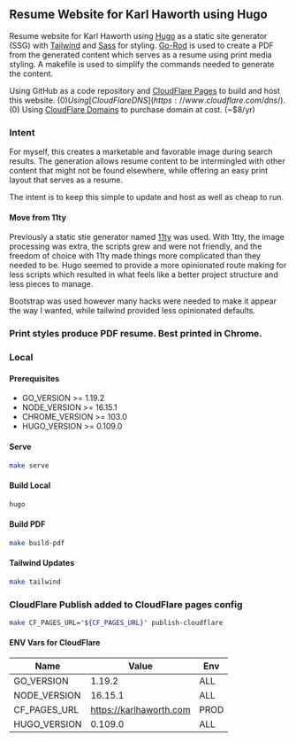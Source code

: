 ## Resume Website for Karl Haworth using Hugo

Resume website for Karl Haworth using [Hugo](http://gohugo.io) as a static site generator (SSG) with [Tailwind](http://tailwindcss.com) and [Sass](https://sass-lang.com) for styling. [Go-Rod](http://go-rod.github.io) is used to create a PDF from the generated content which serves as a resume using print media styling. A makefile is used to simplify the commands needed to generate the content.

Using GitHub as a code repository and [CloudFlare Pages](https://pages.cloudflare.com) to build and host this website. ($0)
Using [CloudFlare DNS](https://www.cloudflare.com/dns/). ($0)
Using [CloudFlare Domains](https://www.cloudflare.com/products/registrar/) to purchase domain at cost. (~$8/yr)

### Intent

For myself, this creates a marketable and favorable image during search results. The generation allows resume content to be intermingled with other content that might not be found elsewhere, while offering an easy print layout that serves as a resume.

The intent is to keep this simple to update and host as well as cheap to run.

#### Move from 11ty

Previously a static stie generator named [11ty](https://www.11ty.dev) was used. With 1tty, the image processing was extra, the scripts grew and were not friendly, and the freedom of choice with 11ty made things more complicated than they needed to be. Hugo seemed to provide a more opinionated route making for less scripts which resulted in what feels like a better project structure and less pieces to manage.

Bootstrap was used however many hacks were needed to make it appear the way I wanted, while tailwind provided less opinionated defaults.

### Print styles produce PDF resume. Best printed in Chrome.

### Local

#### Prerequisites

- GO_VERSION >= 1.19.2
- NODE_VERSION >= 16.15.1
- CHROME_VERSION >= 103.0
- HUGO_VERSION >= 0.109.0

#### Serve

```bash
make serve
```

#### Build Local

```bash
hugo
```

#### Build PDF

```bash
make build-pdf
```

#### Tailwind Updates

```bash
make tailwind
```

### CloudFlare Publish added to CloudFlare pages config

```bash
make CF_PAGES_URL="${CF_PAGES_URL}" publish-cloudflare
```

#### ENV Vars for CloudFlare

|Name|Value|Env|
|---|---|---|
|GO_VERSION|1.19.2|ALL|
|NODE_VERSION|16.15.1|ALL|
|CF_PAGES_URL|https://karlhaworth.com|PROD|
|HUGO_VERSION|0.109.0|ALL|
